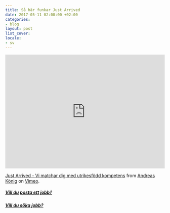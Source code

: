 ```yaml
---
title: Så här funkar Just Arrived
date: 2017-05-11 02:00:00 +02:00
categories:
- blog
layout: post
list_cover: 
locale:
- sv
---
```


<iframe src="https://player.vimeo.com/video/216969958" width="100%" height="360" frameborder="0" webkitallowfullscreen mozallowfullscreen allowfullscreen></iframe>
<p><a href="https://vimeo.com/216969958">Just Arrived - Vi matchar dig med utrikesf&ouml;dd kompetens</a> from <a href="https://vimeo.com/user63572179">Andreas K&ouml;nig</a> on <a href="https://vimeo.com">Vimeo</a>.</p>



##### [Vill du posta ett jobb?](https://justarrived.se/company/)

##### [Vill du söka jobb?](https://justarrived.se/newcomer/)



